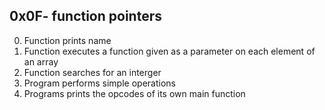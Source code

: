 ## 0x0F- function pointers
0. Function prints name
1. Function executes a function given as a parameter on each element of an array
2. Function searches for an interger
3. Program performs simple operations
100.  Programs prints the opcodes of its own main function 
